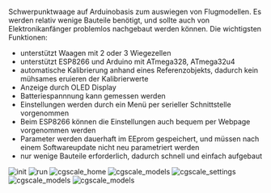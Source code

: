 Schwerpunktwaage auf Arduinobasis zum auswiegen von Flugmodellen. Es werden relativ wenige Bauteile benötigt, und sollte auch von Elektronikanfänger problemlos nachgebaut werden können.
Die wichtigsten Funktionen:

- unterstützt Waagen mit 2 oder 3 Wiegezellen
- unterstützt ESP8266 und Arduino mit ATmega328, ATmega32u4
- automatische Kalibrierung anhand eines Referenzobjekts, dadurch kein mühsames eruieren der Kalibrierwerte
- Anzeige durch OLED Display
- Batteriespannnung kann gemessen werden
- Einstellungen werden durch ein Menü per serieller Schnittstelle vorgenommen 
- Beim ESP8266 können die Einstellungen auch bequem per Webpage vorgenommen werden
- Parameter werden dauerhaft im EEprom gespeichert, und müssen nach einem Softwareupdate nicht neu parametriert werden
- nur wenige Bauteile erforderlich, dadurch schnell und einfach aufgebaut

![init](https://github.com/nightflyer88/CG_scale/blob/master/Doc/img/cgScale_init.jpeg)
![run](https://github.com/nightflyer88/CG_scale/blob/master/Doc/img/cgScale.jpeg)
![cgscale_home](https://github.com/nightflyer88/CG_scale/blob/master/Doc/img/cgscale_home.png)
![cgscale_models](https://github.com/nightflyer88/CG_scale/blob/master/Doc/img/cgscale_models.png)
![cgscale_settings](https://github.com/nightflyer88/CG_scale/blob/master/Doc/img/cgscale_settings.png)
![cgscale_models](https://github.com/nightflyer88/CG_scale/blob/master/Doc/img/CG_Scale_wood.jpeg)
![cgscale_models](https://github.com/nightflyer88/CG_scale/blob/master/Doc/img/CG_Scale_ASW20.jpeg)